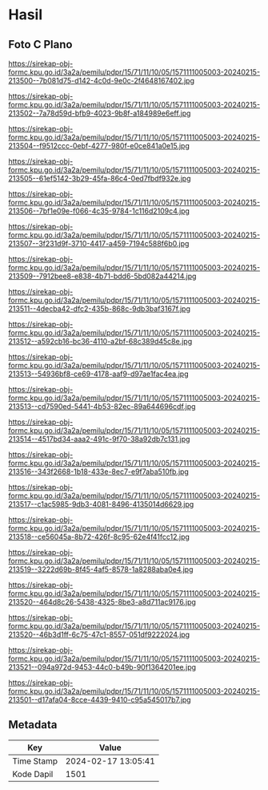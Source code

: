 # Hasil

## Foto C Plano

https://sirekap-obj-formc.kpu.go.id/3a2a/pemilu/pdpr/15/71/11/10/05/1571111005003-20240215-213500--7b081d75-d142-4c0d-9e0c-2f4648167402.jpg

https://sirekap-obj-formc.kpu.go.id/3a2a/pemilu/pdpr/15/71/11/10/05/1571111005003-20240215-213502--7a78d59d-bfb9-4023-9b8f-a184989e6eff.jpg

https://sirekap-obj-formc.kpu.go.id/3a2a/pemilu/pdpr/15/71/11/10/05/1571111005003-20240215-213504--f9512ccc-0ebf-4277-980f-e0ce841a0e15.jpg

https://sirekap-obj-formc.kpu.go.id/3a2a/pemilu/pdpr/15/71/11/10/05/1571111005003-20240215-213505--61ef5142-3b29-45fa-86c4-0ed7fbdf932e.jpg

https://sirekap-obj-formc.kpu.go.id/3a2a/pemilu/pdpr/15/71/11/10/05/1571111005003-20240215-213506--7bf1e09e-f066-4c35-9784-1c116d2109c4.jpg

https://sirekap-obj-formc.kpu.go.id/3a2a/pemilu/pdpr/15/71/11/10/05/1571111005003-20240215-213507--3f231d9f-3710-4417-a459-7194c588f6b0.jpg

https://sirekap-obj-formc.kpu.go.id/3a2a/pemilu/pdpr/15/71/11/10/05/1571111005003-20240215-213509--7912bee8-e838-4b71-bdd6-5bd082a44214.jpg

https://sirekap-obj-formc.kpu.go.id/3a2a/pemilu/pdpr/15/71/11/10/05/1571111005003-20240215-213511--4decba42-dfc2-435b-868c-9db3baf3167f.jpg

https://sirekap-obj-formc.kpu.go.id/3a2a/pemilu/pdpr/15/71/11/10/05/1571111005003-20240215-213512--a592cb16-bc36-4110-a2bf-68c389d45c8e.jpg

https://sirekap-obj-formc.kpu.go.id/3a2a/pemilu/pdpr/15/71/11/10/05/1571111005003-20240215-213513--54936bf8-ce69-4178-aaf9-d97ae1fac4ea.jpg

https://sirekap-obj-formc.kpu.go.id/3a2a/pemilu/pdpr/15/71/11/10/05/1571111005003-20240215-213513--cd7590ed-5441-4b53-82ec-89a644696cdf.jpg

https://sirekap-obj-formc.kpu.go.id/3a2a/pemilu/pdpr/15/71/11/10/05/1571111005003-20240215-213514--4517bd34-aaa2-491c-9f70-38a92db7c131.jpg

https://sirekap-obj-formc.kpu.go.id/3a2a/pemilu/pdpr/15/71/11/10/05/1571111005003-20240215-213516--343f2668-1b18-433e-8ec7-e9f7aba510fb.jpg

https://sirekap-obj-formc.kpu.go.id/3a2a/pemilu/pdpr/15/71/11/10/05/1571111005003-20240215-213517--c1ac5985-9db3-4081-8496-4135014d6629.jpg

https://sirekap-obj-formc.kpu.go.id/3a2a/pemilu/pdpr/15/71/11/10/05/1571111005003-20240215-213518--ce56045a-8b72-426f-8c95-62e4f41fcc12.jpg

https://sirekap-obj-formc.kpu.go.id/3a2a/pemilu/pdpr/15/71/11/10/05/1571111005003-20240215-213519--3222d69b-8f45-4af5-8578-1a8288aba0e4.jpg

https://sirekap-obj-formc.kpu.go.id/3a2a/pemilu/pdpr/15/71/11/10/05/1571111005003-20240215-213520--464d8c26-5438-4325-8be3-a8d711ac9176.jpg

https://sirekap-obj-formc.kpu.go.id/3a2a/pemilu/pdpr/15/71/11/10/05/1571111005003-20240215-213520--46b3d1ff-6c75-47c1-8557-051df9222024.jpg

https://sirekap-obj-formc.kpu.go.id/3a2a/pemilu/pdpr/15/71/11/10/05/1571111005003-20240215-213521--094a972d-9453-44c0-b49b-90f1364201ee.jpg

https://sirekap-obj-formc.kpu.go.id/3a2a/pemilu/pdpr/15/71/11/10/05/1571111005003-20240215-213501--d17afa04-8cce-4439-9410-c95a545017b7.jpg


## Metadata

| Key        | Value               |
| ---------- | ------------------- |
| Time Stamp | 2024-02-17 13:05:41 |
| Kode Dapil | 1501                |



